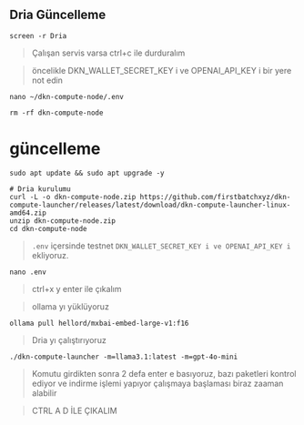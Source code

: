 
## Dria Güncelleme
```console
screen -r Dria
```
>Çalışan servis varsa ctrl+c ile durduralım


>öncelikle DKN_WALLET_SECRET_KEY i ve OPENAI_API_KEY i bir yere not edin
```console
nano ~/dkn-compute-node/.env
```

```console
rm -rf dkn-compute-node
```

# güncelleme 
```console
sudo apt update && sudo apt upgrade -y
```

```console
# Dria kurulumu
curl -L -o dkn-compute-node.zip https://github.com/firstbatchxyz/dkn-compute-launcher/releases/latest/download/dkn-compute-launcher-linux-amd64.zip
unzip dkn-compute-node.zip
cd dkn-compute-node
```

> `.env` içersinde testnet `DKN_WALLET_SECRET_KEY i ve OPENAI_API_KEY i` ekliyoruz.
```console
nano .env
```
>ctrl+x y enter ile çıkalım

> ollama yı yüklüyoruz
```console
ollama pull hellord/mxbai-embed-large-v1:f16
```
> Dria yı çalıştırıyoruz
```console
./dkn-compute-launcher -m=llama3.1:latest -m=gpt-4o-mini
```
> Komutu girdikten sonra 2 defa enter e basıyoruz, bazı paketleri kontrol ediyor ve indirme işlemi yapıyor çalışmaya başlaması biraz zaaman alabilir

> CTRL A D İLE ÇIKALIM







